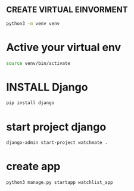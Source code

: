 ## CREATE VIRTUAL EINVORMENT
```bash
python3 -m venv venv
```
# Active your virtual env
```bash
source venv/bin/activate
```

# INSTALL Django
```bash
pip install django
```

# start project django
```bash
django-admin start-project watchmate .
```
# create app
```bash
python3 manage.py startapp watchlist_app
```